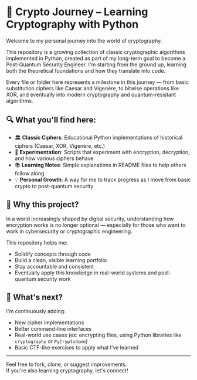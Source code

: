 # 🧠 Crypto Journey – Learning Cryptography with Python

Welcome to my personal journey into the world of cryptography.

This repository is a growing collection of classic cryptographic algorithms implemented in Python, created as part of my long-term goal to become a Post-Quantum Security Engineer. I'm starting from the ground up, learning both the theoretical foundations and how they translate into code.

Every file or folder here represents a milestone in this journey — from basic substitution ciphers like Caesar and Vigenère, to bitwise operations like XOR, and eventually into modern cryptography and quantum-resistant algorithms.

## 🔍 What you'll find here:

- 🏛️ **Classic Ciphers**: Educational Python implementations of historical ciphers (Caesar, XOR, Vigenère, etc.)
- 🧪 **Experimentation**: Scripts that experiment with encryption, decryption, and how various ciphers behave
- 📚 **Learning Notes**: Simple explanations in README files to help others follow along
- 💡 **Personal Growth**: A way for me to track progress as I move from basic crypto to post-quantum security

## 📌 Why this project?

In a world increasingly shaped by digital security, understanding how encryption works is no longer optional — especially for those who want to work in cybersecurity or cryptographic engineering.

This repository helps me:
- Solidify concepts through code
- Build a clean, visible learning portfolio
- Stay accountable and consistent
- Eventually apply this knowledge in real-world systems and post-quantum security work

## 🚧 What's next?

I'm continuously adding:
- New cipher implementations
- Better command-line interfaces
- Real-world use cases (ex: encrypting files, using Python libraries like `cryptography` or `PyCryptodome`)
- Basic CTF-like exercises to apply what I’ve learned

---

Feel free to fork, clone, or suggest improvements.  
If you're also learning cryptography, let's connect!
